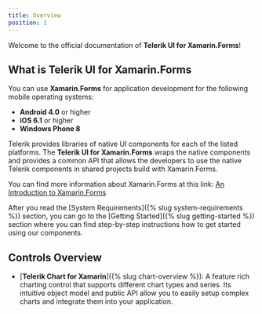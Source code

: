 ```yaml
---
title: Overview
position: 1
---
```


Welcome to the official documentation of **Telerik UI for Xamarin.Forms**!

## What is Telerik UI for Xamarin.Forms ##

You can use **Xamarin.Forms** for application development for the following mobile operating systems:

* **Android 4.0** or higher
* **iOS 6.1** or higher
* **Windows Phone 8**

Telerik provides libraries of native UI components for each of the listed platforms. The **Telerik UI for Xamarin.Forms** wraps the native components and provides a common API that allows the developers to use the native Telerik components in shared projects build with Xamarin.Forms.

You can find more information about Xamarin.Forms at this link: [An Introduction to Xamarin.Forms](http://developer.xamarin.com/guides/cross-platform/xamarin-forms/introduction-to-xamarin-forms/)

After you read the [System Requirements]({% slug system-requirements %}) section, you can go to the [Getting Started]({% slug getting-started %}) section where you can find step-by-step instructions how to get started using our components.

## Controls Overview ##

- [**Telerik Chart for Xamarin**]({% slug chart-overview %}): A feature rich charting control that supports different chart types and series. Its intuitive object model and public API allow you to easily setup complex charts and integrate them into your application.